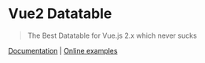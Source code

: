 # Vue2 Datatable

> The Best Datatable for Vue.js 2.x which never sucks

[Documentation](https://OneWayTech.github.io/vue2-datatable/docs/_book) | 
[Online examples](https://OneWayTech.github.io/vue2-datatable/examples/dist)
